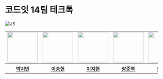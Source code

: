 # 코드잇 14팀 테크톡

![JS](https://img.shields.io/badge/JavaScript-F7DF1E?style=for-the-badge&logo=JavaScript&logoColor=white)

<table align="center">
    <tbody>
        <tr>
            <td>
                <a href="https://github.com/JiminN2">
                    <img src="https://avatars.githubusercontent.com/JiminN2" width="100" height="100"/>
                </a>
            </td>
            <td>
                <a href="https://github.com/codefug">
                    <img src="https://avatars.githubusercontent.com/codefug" width="100" height="100"/>
                </a>  
            </td>
            <td>
                <a href="https://github.com/easyhyun00">
                    <img src="https://avatars.githubusercontent.com/easyhyun00" width="100px" height="100px"/>
                </a>
            </td>
            <td>
                <a href="https://github.com/CitrusSoda">
                    <img src="https://avatars.githubusercontent.com/CitrusSoda" width="100px" height="100px"/>
                </a>  
            </td>
            <td>
                <a href="https://github.com/hnitam">
                    <img src="https://avatars.githubusercontent.com/hnitam" width="100px" height="100px"/>
                </a>
            </td>
        </tr>
        <tr>
            <th>
                <a href="https://github.com/JiminN2">박지민</a>
            </th>
            <th>
                <a href="https://github.com/codefug">이승현</a>
            </th>
            <th>
                <a href="https://github.com/easyhyun00">이지현</a>
            </th>
            <th>
                <a href="https://github.com/CitrusSoda">장준혁</a>
            </th>
            <th>
                <a href="https://github.com/hnitam">장혜민</a>
            </th>
        </tr>
    </tbody>
</table>
